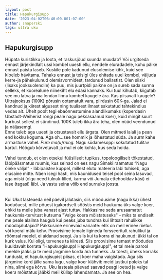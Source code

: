 ```yaml
---
layout: post
title: Hapukurgisupp
date: '2023-04-02T06:40:00.001-07:00'
author: snaperski
tags: ultra uku
---
```

## Hapukurgisupp

Hüpata kuristikku ja loota, et raskusjõud suunda muudab? Või urgitseda ennast järjekindlalt ussi kombel uuesti ellu, nendele eluradadele, kuhu päike ennast paista laseb. Kuskile pole kadunud elusolemise kihk, kuid see kibeleb hävitama. Tahaks ennast ja teisigi üles ehitada uuel kombel, väljuda kerre-ja pähekulunud olemisvormidest, tardunud ballastist. Olen siiski (lisaks jooksuolendile) ka puu, mis juurtpidi paikne on ja sureb sada surma selleks, et koorealune niinekiht elu edasi kannaks. Kui tuul kihutab, kiigutab see mu latva ja ma lendan linnu kombel kaugele ära. Kas piisavalt kaugele?
<br/>Ultrajooksus (100K) põrusin ootamatult vara, piirdusin 60K-ga. Jalad ei kandnud ja kiirest algusest ning tuulisest ilmast sakutatud tahtekindlus vedas alt. Ühelt poolt tegi ebaõnnestumine alandlikumaks (koperdasin Ubstadt-Weiherist rongi peale nagu peksasaanud koer), kuid mingit suurt kurbust sellest ei sündinud. 100K tuleb ikka ära teha, olen nüüd veendunud ja näljasemgi.  
Enne tuleb aga uuesti ja otsustavalt ellu ärgata. Olen mitmeti laiali ja pean end kokku koguma. Aga oh...see hommik ja lõhestatud süda. Ja surm kahe armastuse vahel. <i>Pure mo(u)rning.</i> Nagu südamesoppi sokutatud tulitav kartul. Hõõgub kõrvetavalt ja mul ei ole kohta, kus seda hoida.   
<br/>
Vahel tundub, et olen otsekui füüsiliselt tupikus, topoloogiliselt tõkestatud, läbipääsmatus ruumis, kus seinad on ees nagu Simaki raamatus “Nagu õieke väljal” - läbipaistev kuppel, millest elutu mateeria läbi tuhiseb, aga elusaine mitte. Näen isegi hästi, mis kaunidused teisel pool seina lasuvad, aga miski (olgu need tulnuk-lilled, karma või Jumala ettehooldav käsi) ei lase (tagasi) läbi. Ja vastu seina võib end surnuks joosta. <br/>
<br/><br/>
Kui Ukut lasteaeda neil päevil jalutasin, siis möödusime (nagu ikka) ühest koduõuest, mille põuest igakordselt sööstis meid haukuma üks valge koer, ehkki ta meile juba vanast ajast tuttav.
Hakkasime seda arusaamatut haukumis-tervitust kutsuma "Valge koera mõistatuseks" - miks ta endiselt me peale alailma haugub kui peaks juba tundma kui lihtsalt rahulikke möödajalutajaid?
Pakkusime erinevaid variante: ehk on meil erinev riietus või koeral mälu kehv. Proovisime temale ligineda forsseeritult rahulikul ja rõõmsal meelel, ei aidanud seegi.
Ja siis kui ta korra ei haukunud: äkki tal on kurk valus. Kui oligi, tervenes ta kiiresti. 
Siis proovisime temast möödudes kuuldavalt korrata "Hapukurgisupp! Hapukurgisupp!", et tal meie parool meelde jääks ja te meid järgmine korda ära tunneks. Ja tõesti, 
üheks korraks tunduski, et hapukurgisupist piisas, et koer maha vaigistada. Aga siis järgmine kord jälle sama lugu, valge koer klähvib meid justkui poleks tal nina, silmi ega kõrvu. 
Uku lasteaia päevad saavad peagi loetud ja valge koera mõistatus jääbki meil küllap lahendamata. Ja see on hea.
